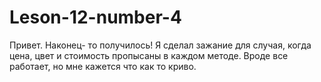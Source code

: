 # Leson-12-number-4

Привет. Наконец- то получилось! Я сделал зажание для случая, когда цена, цвет и стоимость пропысаны в каждом методе.
Вроде все работает, но мне кажется что как то криво.
